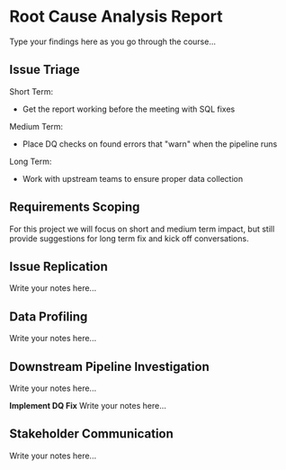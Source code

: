 # Root Cause Analysis Report
Type your findings here as you go through the course...

## **Issue Triage**
Short Term:
- Get the report working before the meeting with SQL fixes

Medium Term:
- Place DQ checks on found errors that "warn" when the pipeline runs

Long Term:
- Work with upstream teams to ensure proper data collection

## **Requirements Scoping**
For this project we will focus on short and medium term impact, but still provide suggestions for long term fix and kick off conversations.

## **Issue Replication**
Write your notes here...

## **Data Profiling**
Write your notes here...

## **Downstream Pipeline Investigation**
Write your notes here...

**Implement DQ Fix**
Write your notes here...

## **Stakeholder Communication**
Write your notes here...